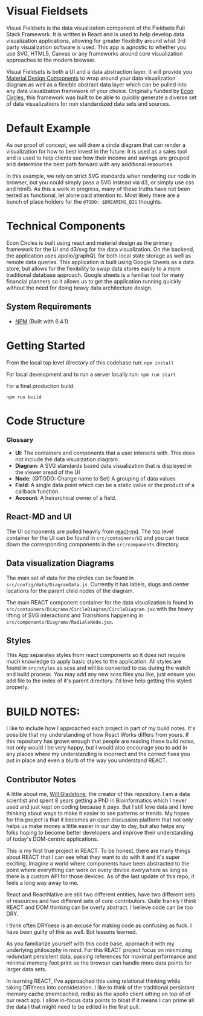 # Visual Fieldsets
Visual Fieldsets is the data visualization component of the Fieldsets Full Stack Framework. It is written in React and is used to help develop data visualization applications, allowing for greater flexibilty around what 3rd party visualization software is used. This app is agnostic to whether you use SVG, HTML5, Canvas or any frameworks around core visualization approaches to the modern browser.

Visual Fieldsets is both a UI and a data abstraction layer. It will provide you [Material Design Components](https://react-md.mlaursen.com/) to wrap around your data visualization diagram as well as a flexible abstract data layer which can be pulled into any data visualization framework of your choice. Originally funded by [Econ Circles](https://www.econcircles.com), this framework was built to be able to quickly generate a diverse set of data visualizations for non standardized data sets and sources.

# Default Example
As our proof of concept, we will draw a circle diagram that can render a visualization for how to best invest in the future. It is used as a sales tool and is used to help clients see how their income and savings are grouped and determine the best path forward with any additional resources.

In this example, we rely on strict SVG standards when rendering our node in browser, but you could simply pass a SVG instead via d3, or simply use css and html5. As this a work in progress, many of these truths have not been tested as functional, let alone paid attention to. Most likely there are a bunch of place holders for the `@TODO: $DREAMING_BIG` thoughts.


# Technical Components

Econ Circles is built using react and material design as the primary framework for the UI and d3/svg for the data visualization. On the backend, the application uses apollo/graphQL for both local state storage as well as remote data queries. This application is built using Google Sheets as a data store, but allows for the flexibility to swap data stores easily to a more traditional database approach. Google sheets is a familiar tool for many financial planners so it allows us to get the application running quickly without the need for doing heavy data architecture design.

## System Requirements

* [NPM](https://www.npmjs.com/get-npm) (Built with 6.4.1)

# Getting Started

From the local top level directory of this codebase run:
``npm install``

For local development and to run a server locally run:
``npm run start``

For a final production build:

``npm run build``

# Code Structure

### Glossary

+ **UI**: The containers and components that a user interacts with. This does not include the data visualzation diagram.
+ **Diagram**: A SVG standards based data visualization that is displayed in the viewer aread of the UI
+ **Node**: (@TODO: Change name to Set) A grouping of data values
+ **Field**: A single data point which can be a static value or the product of a callback function.
+ **Account**: A heirarchical owner of a field.

## React-MD and UI
The UI components are pulled heavily from [react-md](https://react-md.mlaursen.com/components/autocompletes). The top level container for the UI can be found in `src/containers/UI` and you can trace down the corresponding components in the `src/components` directory.

## Data visualization Diagrams
The main set of data for the circles can be found in `src/config/data/DiagramData.js`. Currently it has labels, slugs and center locations for the parent child nodes of the diagram.

The main REACT component container for the data visualization is found in `src/containers/Diagrams/CircleDiagram/CircleDiagram.jsx` with the heavy lifting of SVG interactions and Transitions happening in `src/components/Diagrams/RadialeNode.jsx`.

## Styles

This App separates styles from react components so it does not require much knowledge to apply basic styles to the application. All styles are found in `src/styles` as scss and will be converted to css during the watch and build process. You may add any new scss files you like, just ensure you add file to the index of it's parent directory. I'd love help getting this styled properly.

# BUILD NOTES:

I like to include how I approached each project in part of my build notes. It's possible that my understanding of how React Works differs from yours. If this repository has grown enough that people are reading these build notes, not only would I be very happy, but I would also encourage you to add in any places where my understanding is incorrect and the correct fixes you put in place and even a blurb of the way you understand REACT.

## Contributor Notes

A little about me, [Will Gladstone](https://will.gl@dst.one), the creator of this repository. I am a data scientist and spent 8 years getting a PhD in Bioinformatics which I never used and just kept on coding because it pays. But I still love data and I love thinking about ways to make it easier to see patterns or trends. My hopes for this project is that it becomes an open discussion platform that not only helps us make money a little easier in our day to day, but also helps any folks hoping to become better developers and improve their understanding of today's DOM-centric applications.

This is my first true project in REACT. To be honest, there are many things about REACT that I can see what they want to do with it and it's super exciting. Imagine a world where components have been abstracted to the point where everything can work on every device everywhere as long as there is a custom API for those devices. As of the last update of this repo, it feels a long way away to me.

React and ReactNative are still two different entities, have two different sets of resources and two different sets of core contributors.  Quite frankly I think REACT and DOM thinking can be overly abstract. I believe code can be too DRY.

I think often DRYness is an excuse for making code as confusing as fuck. I have been guilty of this as well. But lessons learned.

As you familiarize yourself with this code base, approach it with my underlying philosophy in mind. For this REACT project focus on minimizing redundant persistent data, passing references for maximal performance and minimal memory foot print so the browser can handle more data points for larger data sets.

In learning REACT, I've approached this using relational thinking while taking DRYness into consideration. I like to think of the traditional persistant memory cache (memcached, redis) as the apollo client sitting on top of of our react app. I allow in-focus data points to bloat if it means I can prime all the data I that might need to be edited in the first pull.

